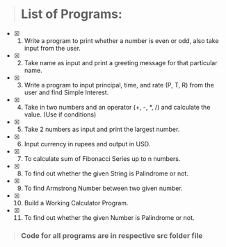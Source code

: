 > # **List of Programs:**
* [x] 1. Write a program to print whether a number is even or odd, also take input from the user.
* [x] 2. Take name as input and print a greeting message for that particular name.
* [x] 3. Write a program to input principal, time, and rate (P, T, R) from the user and find Simple Interest.
* [x] 4. Take in two numbers and an operator (+, -, *, /) and calculate the value. (Use if conditions)
* [x] 5. Take 2 numbers as input and print the largest number.
* [x] 6. Input currency in rupees and output in USD.
* [x] 7. To calculate sum of Fibonacci Series up to n numbers.
* [x] 8. To find out whether the given String is Palindrome or not.
* [x] 9. To find Armstrong Number between two given number.
* [x] 10. Build a Working Calculator Program.
* [x] 11.  To find out whether the given Number is Palindrome or not.


>###   Code for all programs are in respective src folder file
